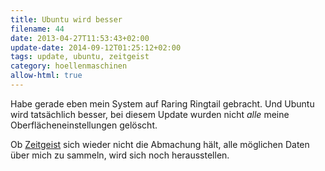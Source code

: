```yaml
---
title: Ubuntu wird besser
filename: 44
date: 2013-04-27T11:53:43+02:00
update-date: 2014-09-12T01:25:12+02:00
tags: update, ubuntu, zeitgeist
category: hoellenmaschinen
allow-html: true
---
```


<p>Habe gerade eben mein System auf Raring Ringtail gebracht. Und Ubuntu wird tatsächlich besser, bei diesem Update wurden nicht <em>alle</em> meine Oberflächeneinstellungen gelöscht.</p>

<p>Ob <a href="https://www.strangerthanusual.de/blogposts/41">Zeitgeist</a> sich wieder nicht die Abmachung hält, alle möglichen Daten über mich zu sammeln, wird sich noch herausstellen.</p>


